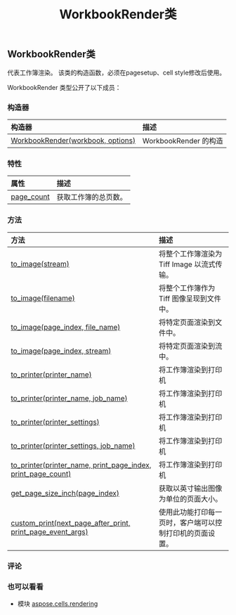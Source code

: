 ﻿---
title: WorkbookRender类
second_title: Aspose.Cells for Python via .NET API 参考资料
description:
type: docs
weight: 130
url: /zh/python-net/aspose.cells.rendering/workbookrender/
is_root: false
---
##  WorkbookRender类
代表工作簿渲染。
该类的构造函数，必须在pagesetup、cell style修改后使用。



WorkbookRender 类型公开了以下成员：

### 构造器
|构造器|描述|
| :- | :- |
| [WorkbookRender(workbook, options)](/cells/zh/python-net/aspose.cells.rendering/workbookrender/__init__/#Workbook-ImageOrPrintOptions) | WorkbookRender 的构造|


### 特性
|属性|描述|
| :- | :- |
| [page_count](/cells/zh/python-net/aspose.cells.rendering/workbookrender/page_count) |获取工作簿的总页数。|


### 方法
|方法|描述|
| :- | :- |
| [to_image(stream)](/cells/zh/python-net/aspose.cells.rendering/workbookrender/to_image/#io.RawIOBase) |将整个工作簿渲染为 Tiff Image 以流式传输。|
| [to_image(filename)](/cells/zh/python-net/aspose.cells.rendering/workbookrender/to_image/#str) |将整个工作簿作为 Tiff 图像呈现到文件中。|
| [to_image(page_index, file_name)](/cells/zh/python-net/aspose.cells.rendering/workbookrender/to_image/#int-str) |将特定页面渲染到文件中。|
| [to_image(page_index, stream)](/cells/zh/python-net/aspose.cells.rendering/workbookrender/to_image/#int-io.RawIOBase) |将特定页面渲染到流中。|
| [to_printer(printer_name)](/cells/zh/python-net/aspose.cells.rendering/workbookrender/to_printer/#str) |将工作簿渲染到打印机|
| [to_printer(printer_name, job_name)](/cells/zh/python-net/aspose.cells.rendering/workbookrender/to_printer/#str-str) |将工作簿渲染到打印机|
| [to_printer(printer_settings)](/cells/zh/python-net/aspose.cells.rendering/workbookrender/to_printer/#aspose.pydrawing.printing.PrinterSettings) |将工作簿渲染到打印机|
| [to_printer(printer_settings, job_name)](/cells/zh/python-net/aspose.cells.rendering/workbookrender/to_printer/#aspose.pydrawing.printing.PrinterSettings-str) |将工作簿渲染到打印机|
| [to_printer(printer_name, print_page_index, print_page_count)](/cells/zh/python-net/aspose.cells.rendering/workbookrender/to_printer/#str-int-int) |将工作簿渲染到打印机|
| [get_page_size_inch(page_index)](/cells/zh/python-net/aspose.cells.rendering/workbookrender/get_page_size_inch/#int) |获取以英寸输出图像为单位的页面大小。|
| [custom_print(next_page_after_print, print_page_event_args)](/cells/zh/python-net/aspose.cells.rendering/workbookrender/custom_print/#bool-aspose.pydrawing.printing.PrintPageEventArgs) |使用此功能打印每一页时，客户端可以控制打印机的页面设置。|



### 评论



### 也可以看看
* 模块 [aspose.cells.rendering](..)
